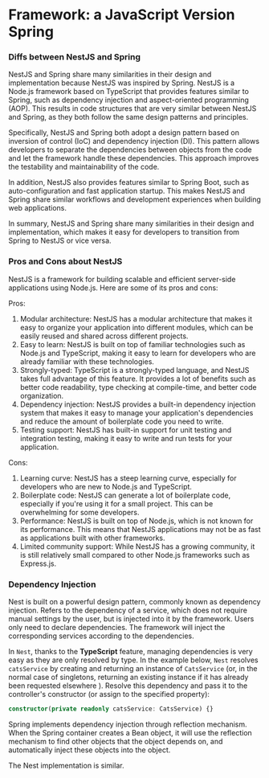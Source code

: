 # Framework: a JavaScript Version Spring



### Diffs between NestJS and Spring

NestJS and Spring share many similarities in their design and implementation because NestJS was inspired by Spring. NestJS is a Node.js framework based on TypeScript that provides features similar to Spring, such as dependency injection and aspect-oriented programming (AOP). This results in code structures that are very similar between NestJS and Spring, as they both follow the same design patterns and principles.

Specifically, NestJS and Spring both adopt a design pattern based on inversion of control (IoC) and dependency injection (DI). This pattern allows developers to separate the dependencies between objects from the code and let the framework handle these dependencies. This approach improves the testability and maintainability of the code.

In addition, NestJS also provides features similar to Spring Boot, such as auto-configuration and fast application startup. This makes NestJS and Spring share similar workflows and development experiences when building web applications.

In summary, NestJS and Spring share many similarities in their design and implementation, which makes it easy for developers to transition from Spring to NestJS or vice versa.





### Pros and Cons about NestJS

NestJS is a framework for building scalable and efficient server-side applications using Node.js. Here are some of its pros and cons:

Pros:

1. Modular architecture: NestJS has a modular architecture that makes it easy to organize your application into different modules, which can be easily reused and shared across different projects.
2. Easy to learn: NestJS is built on top of familiar technologies such as Node.js and TypeScript, making it easy to learn for developers who are already familiar with these technologies.
3. Strongly-typed: TypeScript is a strongly-typed language, and NestJS takes full advantage of this feature. It provides a lot of benefits such as better code readability, type checking at compile-time, and better code organization.
4. Dependency injection: NestJS provides a built-in dependency injection system that makes it easy to manage your application's dependencies and reduce the amount of boilerplate code you need to write.
5. Testing support: NestJS has built-in support for unit testing and integration testing, making it easy to write and run tests for your application.

Cons:

1. Learning curve: NestJS has a steep learning curve, especially for developers who are new to Node.js and TypeScript.
2. Boilerplate code: NestJS can generate a lot of boilerplate code, especially if you're using it for a small project. This can be overwhelming for some developers.
3. Performance: NestJS is built on top of Node.js, which is not known for its performance. This means that NestJS applications may not be as fast as applications built with other frameworks.
4. Limited community support: While NestJS has a growing community, it is still relatively small compared to other Node.js frameworks such as Express.js.



### Dependency Injection

Nest is built on a powerful design pattern, commonly known as dependency injection. Refers to the dependency of a service, which does not require manual settings by the user, but is injected into it by the framework. Users only need to declare dependencies. The framework will inject the corresponding services according to the dependencies.

In `Nest`, thanks to the **TypeScript** feature, managing dependencies is very easy as they are only resolved by type. In the example below, `Nest` resolves `catsService` by creating and returning an instance of `CatsService` (or, in the normal case of singletons, returning an existing instance if it has already been requested elsewhere ). Resolve this dependency and pass it to the controller's constructor (or assign to the specified property):

```typescript
constructor(private readonly catsService: CatsService) {}
```



Spring implements dependency injection through reflection mechanism. When the Spring container creates a Bean object, it will use the reflection mechanism to find other objects that the object depends on, and automatically inject these objects into the object.

The Nest implementation is similar.